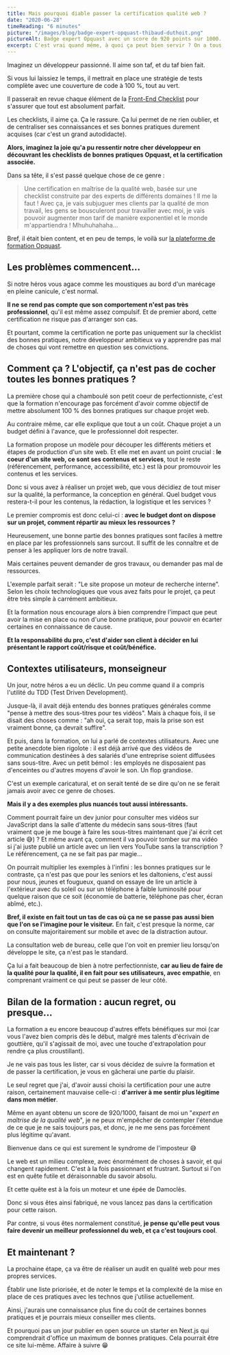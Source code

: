 ```yaml
---
title: Mais pourquoi diable passer la certification qualité web ?
date: "2020-06-28"
timeReading: "6 minutes"
picture: "/images/blog/badge-expert-opquast-thibaud-duthoit.png"
pictureAlt: Badge expert Opquast avec un score de 920 points sur 1000.
excerpt: C'est vrai quand même, à quoi ça peut bien servir ? On a tous une bonne idée de ce qui fait un site de qualité non ?
---
```


Imaginez un développeur passionné. Il aime son taf, et du taf bien fait.

Si vous lui laissiez le temps, il mettrait en place une stratégie de tests complète avec une couverture de code à 100 %, tout au vert.

Il passerait en revue chaque élément de la [Front-End Checklist](https://github.com/tidusia/Front-End-Checklist) pour s'assurer que tout est absolument parfait.

Les checklists, il aime ça. Ça le rassure. Ça lui permet de ne rien oublier, et de centraliser ses connaissances et ses bonnes pratiques durement acquises (car c'est un grand autodidacte).

**Alors, imaginez la joie qu'a pu ressentir notre cher développeur en découvrant les checklists de bonnes pratiques Opquast, et la certification associée.**

Dans sa tête, il s'est passé quelque chose de ce genre :

> Une certification en maîtrise de la qualité web, basée sur une checklist construite par des experts de différents domaines ! Il me la faut !
> Avec ça, je vais subjuguer mes clients par la qualité de mon travail, les gens se bousculeront pour travailler avec moi, je vais pouvoir augmenter mon tarif de manière exponentiel et le monde m'appartiendra ! Mhuhuhahaha...

Bref, il était bien content, et en peu de temps, le voilà sur [la plateforme de formation Opquast](https://www.opquast.com/certification/).

## Les problèmes commencent...

Si notre héros vous agace comme les moustiques au bord d'un marécage en pleine canicule, c'est normal.

**Il ne se rend pas compte que son comportement n'est pas très professionnel**, qu'il est même assez compulsif. Et de premier abord, cette certification ne risque pas d'arranger son cas.

Et pourtant, comme la certification ne porte pas uniquement sur la checklist des bonnes pratiques, notre développeur ambitieux va y apprendre pas mal de choses qui vont remettre en question ses convictions.

## Comment ça ? L'objectif, ça n'est pas de cocher toutes les bonnes pratiques ?

La première chose qui a chamboulé son petit coeur de perfectionniste, c'est que la formation n'encourage pas forcément d'avoir comme objectif de mettre absolument 100 % des bonnes pratiques sur chaque projet web.

Au contraire même, car elle explique que tout a un coût. Chaque projet a un budget défini à l'avance, que le professionnel doit respecter.

La formation propose un modèle pour découper les différents métiers et étapes de production d'un site web. Et elle met en avant un point crucial : **le coeur d'un site web, ce sont ses contenus et services**, tout le reste (référencement, performance, accessibilité, etc.) est là pour promouvoir les contenus et les services.

Donc si vous avez à réaliser un projet web, que vous décidiez de tout miser sur la qualité, la performance, la conception en général. Quel budget vous restera-t-il pour les contenus, la rédaction, la logistique et les services ?

Le premier compromis est donc celui-ci : **avec le budget dont on dispose sur un projet, comment répartir au mieux les ressources ?**

Heureusement, une bonne partie des bonnes pratiques sont faciles à mettre en place par les professionnels sans surcout. Il suffit de les connaître et de penser à les appliquer lors de notre travail.

Mais certaines peuvent demander de gros travaux, ou demander pas mal de ressources.

L'exemple parfait serait : "Le site propose un moteur de recherche interne". Selon les choix technologiques que vous avez faits pour le projet, ça peut être très simple à carrément ambitieux.

Et la formation nous encourage alors à bien comprendre l'impact que peut avoir la mise en place ou non d'une bonne pratique, pour pouvoir en écarter certaines en connaissance de cause.

**Et la responsabilité du pro, c'est d'aider son client à décider en lui présentant le rapport coût/risque et coût/bénéfice.**

## Contextes utilisateurs, monseigneur

Un jour, notre héros a eu un déclic. Un peu comme quand il a compris l'utilité du TDD (Test Driven Development).

Jusque-là, il avait déjà entendu des bonnes pratiques générales comme "pense à mettre des sous-titres pour tes vidéos". Mais à chaque fois, il se disait des choses comme : "ah oui, ça serait top, mais la prise son est vraiment bonne, ça devrait suffire".

Et puis, dans la formation, on lui a parlé de contextes utilisateurs. Avec une petite anecdote bien rigolote : il est déjà arrivé que des vidéos de communication destinées à des salariés d'une entreprise soient diffusées sans sous-titre. Avec un petit bémol : les employés ne disposaient pas d'enceintes ou d'autres moyens d'avoir le son. Un flop grandiose.

C'est un exemple caricatural, et on serait tenté de se dire qu'on ne se ferait jamais avoir avec ce genre de choses.

**Mais il y a des exemples plus nuancés tout aussi intéressants.**

Comment pourrait faire un dev junior pour consulter mes vidéos sur JavaScript dans la salle d'attente du médecin sans sous-titres (faut vraiment que je me bouge à faire les sous-titres maintenant que j'ai écrit cet article 😅) ? Et même avant ça, comment il va pouvoir tomber sur ma vidéo si j'ai juste publié un article avec un lien vers YouTube sans la transcription ? Le référencement, ça ne se fait pas par magie...

On pourrait multiplier les exemples à l'infini : les bonnes pratiques sur le contraste, ça n'est pas que pour les seniors et les daltoniens, c'est aussi pour nous, jeunes et fougueux, quand on essaye de lire un article à l'extérieur avec du soleil ou sur un téléphone à faible luminosité pour quelque raison que ce soit (économie de batterie, téléphone pas cher, écran abîmé, etc.).

**Bref, il existe en fait tout un tas de cas où ça ne se passe pas aussi bien que l'on se l'imagine pour le visiteur.** En fait, c'est presque la norme, car on consulte majoritairement sur mobile et avec de la distraction autour.

La consultation web de bureau, celle que l'on voit en premier lieu lorsqu'on développe le site, ça n'est pas le standard.

Ça lui a fait beaucoup de bien à notre perfectionniste, **car au lieu de faire de la qualité pour la qualité, il en fait pour ses utilisateurs, avec empathie**, en comprenant vraiment ce qui peut se passer de leur côté.

## Bilan de la formation : aucun regret, ou presque...

La formation a eu encore beaucoup d'autres effets bénéfiques sur moi (car vous l'avez bien compris dès le début, malgré mes talents d'écrivain de gouttière, qu'il s'agissait de moi, avec une touche d'extrapolation pour rendre ça plus croustillant).

Je ne vais pas tous les lister, car si vous décidez de suivre la formation et de passer la certification, je vous en gâcherai une partie du plaisir.

Le seul regret que j'ai, d'avoir aussi choisi la certification pour une autre raison, certainement mauvaise celle-ci : **d'arriver à me sentir plus légitime dans mon métier**.

Même en ayant obtenu un score de 920/1000, faisant de moi un "_expert en maîtrise de la qualité web_", je ne peux m'empêcher de contempler l'étendue de ce que je ne sais toujours pas, et donc, je ne me sens pas forcément plus légitime qu'avant.

Bienvenue dans ce qui est surement le syndrome de l'imposteur 😅

Le web est un milieu complexe, avec énormément de choses à savoir, et qui changent rapidement. C'est à la fois passionnant et frustrant. Surtout si l'on est en quête futile et déraisonnable du savoir absolu.

Et cette quête est à la fois un moteur et une épée de Damoclès.

Donc si vous êtes ainsi fabriqué, ne vous lancez pas dans la certification pour cette raison.

Par contre, si vous êtes normalement constitué, **je pense qu'elle peut vous faire devenir un meilleur professionnel du web, et ça c'est toujours cool**.

## Et maintenant ?

La prochaine étape, ça va être de réaliser un audit en qualité web pour mes propres services.

Établir une liste priorisée, et de noter le temps et la complexité de la mise en place de ces pratiques avec les technos que j'utilise actuellement.

Ainsi, j'aurais une connaissance plus fine du coût de certaines bonnes pratiques et je pourrais mieux conseiller mes clients.

Et pourquoi pas un jour publier en open source un starter en Next.js qui comprendrait d'office un maximum de bonnes pratiques. Cela pourrait être ce site lui-même. Affaire à suivre 😁
